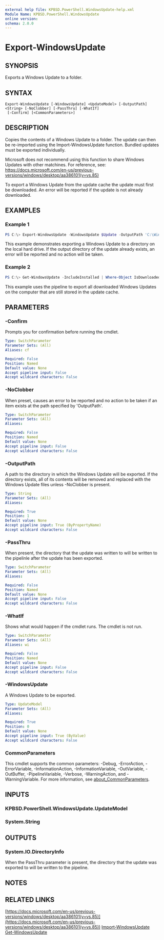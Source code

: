 ```yaml
---
external help file: KPBSD.PowerShell.WindowsUpdate-help.xml
Module Name: KPBSD.PowerShell.WindowsUpdate
online version:
schema: 2.0.0
---
```


# Export-WindowsUpdate

## SYNOPSIS
Exports a Windows Update to a folder.

## SYNTAX

```
Export-WindowsUpdate [-WindowsUpdate] <UpdateModel> [-OutputPath] <String> [-NoClobber] [-PassThru] [-WhatIf]
 [-Confirm] [<CommonParameters>]
```

## DESCRIPTION
Copies the contents of a Windows Update to a folder. The update can then be re-imported using the
Import-WindowsUpdate function. Bundled updates must be exported individually.

Microsoft does not recommend using this function to share Windows Updates with other matchines.
For reference, see: https://docs.microsoft.com/en-us/previous-versions/windows/desktop/aa386101(v=vs.85)

To export a Windows Update from the update cache the update must first be downloaded. An error will
be reported if the update is not already downloaded.

## EXAMPLES

### Example 1
```powershell
PS C:\> Export-WindowsUpdate -WindowsUpdate $Update -OutputPath 'C:\WindowsUpdateCopies\2010-01-01' -NoClobber
```

This example demonstrates exporting a Windows Update to a directory on the local hard drive. If the output
directory of the update already exists, an error will be reported and no action will be taken.

### Example 2
```powershell
PS C:\> Get-WindowsUpdate -IncludeInstalled | Where-Object IsDownloaded | Export-WindowsUpdate -OutputPath {"C:\WindowsUpdateCopies\$($_.UpdateId)"}
```

This example uses the pipeline to export all downloaded Windows Updates on the computer that are still stored
in the update cache.

## PARAMETERS

### -Confirm
Prompts you for confirmation before running the cmdlet.

```yaml
Type: SwitchParameter
Parameter Sets: (All)
Aliases: cf

Required: False
Position: Named
Default value: None
Accept pipeline input: False
Accept wildcard characters: False
```

### -NoClobber
When preset, causes an error to be reported and no action to be taken if an item exists at the path specified
by 'OutputPath'.

```yaml
Type: SwitchParameter
Parameter Sets: (All)
Aliases:

Required: False
Position: Named
Default value: None
Accept pipeline input: False
Accept wildcard characters: False
```

### -OutputPath
A path to the directory in which the Windows Update will be exported. If the directory exists, all of its
contents will be removed and replaced with the Windows Update files unless -NoClobber is present.

```yaml
Type: String
Parameter Sets: (All)
Aliases:

Required: True
Position: 1
Default value: None
Accept pipeline input: True (ByPropertyName)
Accept wildcard characters: False
```

### -PassThru
When present, the directory that the update was written to will be written to the pipelinle after the update has
been exported.

```yaml
Type: SwitchParameter
Parameter Sets: (All)
Aliases:

Required: False
Position: Named
Default value: None
Accept pipeline input: False
Accept wildcard characters: False
```

### -WhatIf
Shows what would happen if the cmdlet runs.
The cmdlet is not run.

```yaml
Type: SwitchParameter
Parameter Sets: (All)
Aliases: wi

Required: False
Position: Named
Default value: None
Accept pipeline input: False
Accept wildcard characters: False
```

### -WindowsUpdate
A Windows Update to be exported.

```yaml
Type: UpdateModel
Parameter Sets: (All)
Aliases:

Required: True
Position: 0
Default value: None
Accept pipeline input: True (ByValue)
Accept wildcard characters: False
```

### CommonParameters
This cmdlet supports the common parameters: -Debug, -ErrorAction, -ErrorVariable, -InformationAction, -InformationVariable, -OutVariable, -OutBuffer, -PipelineVariable, -Verbose, -WarningAction, and -WarningVariable. For more information, see [about_CommonParameters](http://go.microsoft.com/fwlink/?LinkID=113216).

## INPUTS

### KPBSD.PowerShell.WindowsUpdate.UpdateModel

### System.String

## OUTPUTS

### System.IO.DirectoryInfo
When the PassThru parameter is present, the directory that the update was exported to will be written to the
pipeline.

## NOTES

## RELATED LINKS
[https://docs.microsoft.com/en-us/previous-versions/windows/desktop/aa386101(v=vs.85)](https://docs.microsoft.com/en-us/previous-versions/windows/desktop/aa386101(v=vs.85))
[Import-WindowsUpdate](./Import-WindowsUpdate.md)
[Get-WindowsUpdate](./Get-WindowsUpdate.md)
